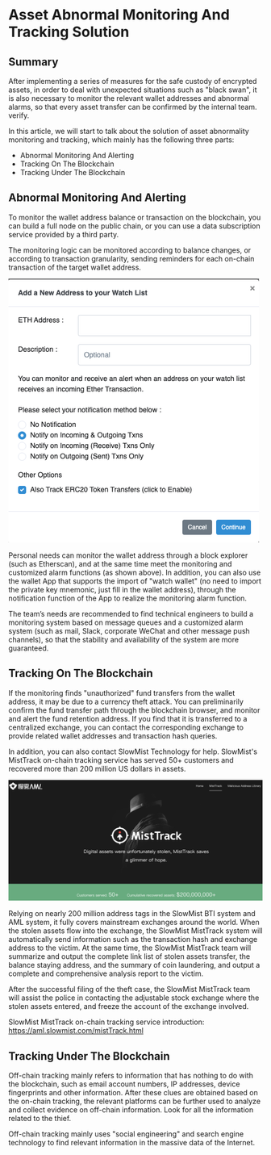 # Asset Abnormal Monitoring And Tracking Solution

## Summary
After implementing a series of measures for the safe custody of encrypted assets, in order to deal with unexpected situations such as "black swan", it is also necessary to monitor the relevant wallet addresses and abnormal alarms, so that every asset transfer can be confirmed by the internal team. verify.

In this article, we will start to talk about the solution of asset abnormality monitoring and tracking, which mainly has the following three parts:

* Abnormal Monitoring And Alerting
* Tracking On The Blockchain
* Tracking Under The Blockchain

## Abnormal Monitoring And Alerting

To monitor the wallet address balance or transaction on the blockchain, you can build a full node on the public chain, or you can use a data subscription service provided by a third party.

The monitoring logic can be monitored according to balance changes, or according to transaction granularity, sending reminders for each on-chain transaction of the target wallet address.

![](images/Monitoring1.png)

Personal needs can monitor the wallet address through a block explorer (such as Etherscan), and at the same time meet the monitoring and customized alarm functions (as shown above). In addition, you can also use the wallet App that supports the import of "watch wallet" (no need to import the private key mnemonic, just fill in the wallet address), through the notification function of the App to realize the monitoring alarm function.

The team’s needs are recommended to find technical engineers to build a monitoring system based on message queues and a customized alarm system (such as mail, Slack, corporate WeChat and other message push channels), so that the stability and availability of the system are more guaranteed.

## Tracking On The Blockchain

If the monitoring finds "unauthorized" fund transfers from the wallet address, it may be due to a currency theft attack. You can preliminarily confirm the fund transfer path through the blockchain browser, and monitor and alert the fund retention address. If you find that it is transferred to a centralized exchange, you can contact the corresponding exchange to provide related wallet addresses and transaction hash queries.

In addition, you can also contact SlowMist Technology for help. SlowMist's MistTrack on-chain tracking service has served 50+ customers and recovered more than 200 million US dollars in assets.

![](images/Monitoring2.png)

Relying on nearly 200 million address tags in the SlowMist BTI system and AML system, it fully covers mainstream exchanges around the world. When the stolen assets flow into the exchange, the SlowMist MistTrack system will automatically send information such as the transaction hash and exchange address to the victim. At the same time, the SlowMist MistTrack team will summarize and output the complete link list of stolen assets transfer, the balance staying address, and the summary of coin laundering, and output a complete and comprehensive analysis report to the victim.

After the successful filing of the theft case, the SlowMist MistTrack team will assist the police in contacting the adjustable stock exchange where the stolen assets entered, and freeze the account of the exchange involved.

SlowMist MistTrack on-chain tracking service introduction:
https://aml.slowmist.com/mistTrack.html

## Tracking Under The Blockchain
Off-chain tracking mainly refers to information that has nothing to do with the blockchain, such as email account numbers, IP addresses, device fingerprints and other information. After these clues are obtained based on the on-chain tracking, the relevant platforms can be further used to analyze and collect evidence on off-chain information. Look for all the information related to the thief.

Off-chain tracking mainly uses "social engineering" and search engine technology to find relevant information in the massive data of the Internet.
